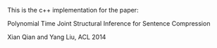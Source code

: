 This is the c++ implementation for the paper:

Polynomial Time Joint Structural Inference for Sentence Compression

Xian Qian and Yang Liu, ACL 2014